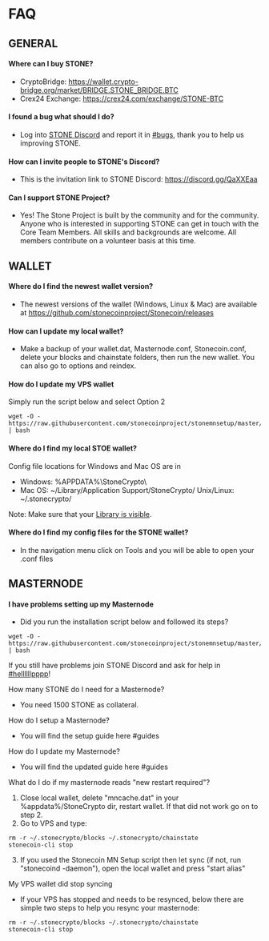 FAQ
========================

## GENERAL

#### Where can I buy STONE?

- CryptoBridge: https://wallet.crypto-bridge.org/market/BRIDGE.STONE_BRIDGE.BTC
- Crex24 Exchange: https://crex24.com/exchange/STONE-BTC

#### I found a bug what should I do?

- Log into [STONE Discord](https://discord.gg/7ZuCMmz) and report it in [#bugs](https://discord.gg/7ZuCMmz), thank you to help us improving STONE.

#### How can I invite people to STONE's Discord?

- This is the invitation link to STONE Discord: https://discord.gg/QaXXEaa

#### Can I support STONE Project?

- Yes! The Stone Project is built by the community and for the community. Anyone who is interested in supporting STONE can get in touch with the Core Team Members. All skills and backgrounds are welcome. All members contribute on a volunteer basis at this time.

## WALLET

#### Where do I find the newest wallet version?

- The newest versions of the wallet (Windows, Linux & Mac) are available at https://github.com/stonecoinproject/Stonecoin/releases

#### How can I update my local wallet?

- Make a backup of your wallet.dat, Masternode.conf, Stonecoin.conf, delete your blocks and chainstate folders, then run the new wallet. You can also go to options and reindex.

#### How do I update my VPS wallet

Simply run the script below and select Option 2

```
wget -O - https://raw.githubusercontent.com/stonecoinproject/stonemnsetup/master/stonemnsetup.sh | bash
```

#### Where do I find my local STOE wallet?

Config file locations for Windows and Mac OS are in

- Windows: %APPDATA%\StoneCrypto\
- Mac OS: ~/Library/Application Support/StoneCrypto/ Unix/Linux: ~/.stonecrypto/

Note: Make sure that your [Library is visible](https://knowledge.autodesk.com/support/fusion-360/troubleshooting/caas/sfdcarticles/sfdcarticles/How-to-Access-Hidden-User-Library-folder-on-Mac-OS.html).

#### Where do I find my config files for the STONE wallet?

- In the navigation menu click on Tools and you will be able to open your .conf files


## MASTERNODE

#### I have problems setting up my Masternode

- Did you run the installation script below and followed its steps?

```
wget -O - https://raw.githubusercontent.com/stonecoinproject/stonemnsetup/master/stonemnsetup.sh | bash
```

If you still have problems join STONE Discord and ask for help in [#hellllllpppp](https://discord.gg/DPfR9ge)!

How many STONE do I need for a Masternode?

- You need 1500 STONE as collateral.

How do I setup a Masternode?

- You will find the setup guide here #guides

How do I update my Masternode?

- You will find the updated guide here #guides

What do I do if my masternode reads "new restart required"?

1. Close local wallet, delete "mncache.dat" in your %appdata%/StoneCrypto dir, restart wallet. If that did not work go on to step 2.
2. Go to VPS and type:

```
rm -r ~/.stonecrypto/blocks ~/.stonecrypto/chainstate
stonecoin-cli stop
```

3. If you used the Stonecoin MN Setup script then let sync (if not, run "stonecoind -daemon"), open the local wallet and press "start alias"

My VPS wallet did stop syncing

- If your VPS has stopped and needs to be resynced, below there are simple two steps to help you resync your masternode:

```
rm -r ~/.stonecrypto/blocks ~/.stonecrypto/chainstate
stonecoin-cli stop
```
